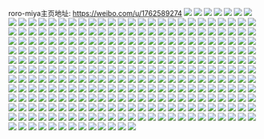 roro-miya主页地址: https://weibo.com/u/1762589274 
![](https://wx4.sinaimg.cn/mw2000/690efa5aly1h8ptn3tkmnj21py2alnpe.jpg) 
![](https://wx4.sinaimg.cn/mw2000/690efa5aly1h8ptmty1c0j22c0340e84.jpg) 
![](https://wx4.sinaimg.cn/mw2000/690efa5aly1h8ptmqnzf3j23402c07wi.jpg) 
![](https://wx4.sinaimg.cn/mw2000/690efa5aly1h8ptmxkyzwj22852yvx6r.jpg) 
![](https://wx4.sinaimg.cn/mw2000/690efa5aly1h8ptn21va1j21no27kkjm.jpg) 
![](https://wx4.sinaimg.cn/mw2000/690efa5aly1h8ptqww5k5j20u0190qbw.jpg) 
![](https://wx4.sinaimg.cn/mw2000/690efa5aly1h8ptn9v2isj21ih20ohdt.jpg) 
![](https://wx4.sinaimg.cn/mw2000/690efa5aly1h8ptmzyozhj22c0340hdu.jpg) 
![](https://wx4.sinaimg.cn/mw2000/690efa5aly1h8ptn8ijxwj224836c1kz.jpg) 
![](https://wx4.sinaimg.cn/mw2000/690efa5aly1h8klkmd255j20zu1l7qv5.jpg) 
![](https://wx4.sinaimg.cn/mw2000/690efa5aly1h8klkkprkhj20zu25o7ip.jpg) 
![](https://wx4.sinaimg.cn/mw2000/690efa5aly1h8jnc4506zj22al324x6s.jpg) 
![](https://wx4.sinaimg.cn/mw2000/690efa5aly1h8jnca5xf7j226f2wkx6r.jpg) 
![](https://wx4.sinaimg.cn/mw2000/690efa5aly1h8jnc8k45ij22c03401l0.jpg) 
![](https://wx4.sinaimg.cn/mw2000/690efa5aly1h8jncegdxkj22c0340e84.jpg) 
![](https://wx4.sinaimg.cn/mw2000/690efa5aly1h8jnc5ry4cj22c033ub2b.jpg) 
![](https://wx4.sinaimg.cn/mw2000/690efa5aly1h8jncmjoabj22c033zhdv.jpg) 
![](https://wx4.sinaimg.cn/mw2000/690efa5aly1h8jncl2uwqj228c2z4u0z.jpg) 
![](https://wx4.sinaimg.cn/mw2000/690efa5aly1h8jncnxta4j22c03404qq.jpg) 
![](https://wx4.sinaimg.cn/mw2000/690efa5aly1h8jnc0a6kfj227a2xphdv.jpg) 
![](https://wx4.sinaimg.cn/mw2000/690efa5aly1h8jnch4q7lj22ag31yb2d.jpg) 
![](https://wx4.sinaimg.cn/mw2000/690efa5aly1h8jncjblzpj22c0340npg.jpg) 
![](https://wx4.sinaimg.cn/mw2000/690efa5aly1h8jncv8h50j22dr36cb2d.jpg) 
![](https://wx4.sinaimg.cn/mw2000/690efa5aly1h8hbztls2pj22562uw7wk.jpg) 
![](https://wx4.sinaimg.cn/mw2000/690efa5aly1h8hbz8jpxjj22ac319e83.jpg) 
![](https://wx4.sinaimg.cn/mw2000/690efa5aly1h8hbzp0re5j22ce3407wk.jpg) 
![](https://wx4.sinaimg.cn/mw2000/690efa5aly1h8hbzy9hv9j22c03401l0.jpg) 
![](https://wx4.sinaimg.cn/mw2000/690efa5aly1h8hbzfxcphj22c0340qv7.jpg) 
![](https://wx4.sinaimg.cn/mw2000/690efa5aly1h8hbz6dqivj22c0340hdu.jpg) 
![](https://wx4.sinaimg.cn/mw2000/690efa5aly1h8hbzjhe5mj22662w8b2a.jpg) 
![](https://wx4.sinaimg.cn/mw2000/690efa5aly1h8hbzdji4pj22bc3344qr.jpg) 
![](https://wx4.sinaimg.cn/mw2000/690efa5aly1h8hbz4hwn9j21yp2maqv6.jpg) 
![](https://wx4.sinaimg.cn/mw2000/690efa5aly1h8hbzi29vvj229m30tb2b.jpg) 
![](https://wx4.sinaimg.cn/mw2000/690efa5aly1h8hc00qlxej229x319b2d.jpg) 
![](https://wx4.sinaimg.cn/mw2000/690efa5aly1h8hc02pzv8j22c0340qv7.jpg) 
![](https://wx4.sinaimg.cn/mw2000/690efa5aly1h89nwig9xnj22a431h7wm.jpg) 
![](https://wx4.sinaimg.cn/mw2000/690efa5aly1h89nydfmyqj22c0340kjv.jpg) 
![](https://wx4.sinaimg.cn/mw2000/690efa5aly1h89nw8lhzcj228l2zgu11.jpg) 
![](https://wx4.sinaimg.cn/mw2000/690efa5aly1h89nwp26onj21x72k9hdu.jpg) 
![](https://wx4.sinaimg.cn/mw2000/690efa5aly1h89nwedk3zj226y2x8b2b.jpg) 
![](https://wx4.sinaimg.cn/mw2000/690efa5aly1h89nwchdt9j223b2sfkjm.jpg) 
![](https://wx4.sinaimg.cn/mw2000/690efa5aly1h89nyg5yk6j22af31wx6t.jpg) 
![](https://wx4.sinaimg.cn/mw2000/690efa5aly1h89nwawf2nj21wq2kkx6r.jpg) 
![](https://wx4.sinaimg.cn/mw2000/690efa5aly1h89nwmohapj22c0340qv9.jpg) 
![](https://wx4.sinaimg.cn/mw2000/690efa5aly1h865i0ewwdj22c0340qvd.jpg) 
![](https://wx4.sinaimg.cn/mw2000/690efa5aly1h865iov3quj22c0340npm.jpg) 
![](https://wx4.sinaimg.cn/mw2000/690efa5aly1h865iy858qj21o02801kz.jpg) 
![](https://wx4.sinaimg.cn/mw2000/690efa5aly1h865ivpgg5j22c0340b2h.jpg) 
![](https://wx4.sinaimg.cn/mw2000/690efa5aly1h865ifx0q5j22c0340x6t.jpg) 
![](https://wx4.sinaimg.cn/mw2000/690efa5aly1h865ii72gcj22c0340b2e.jpg) 
![](https://wx4.sinaimg.cn/mw2000/690efa5aly1h865iass28j22c0340kjn.jpg) 
![](https://wx4.sinaimg.cn/mw2000/690efa5aly1h865idolksj22c0340x6v.jpg) 
![](https://wx4.sinaimg.cn/mw2000/690efa5aly1h865hs7wq4j20yd19thdo.jpg) 
![](https://wx4.sinaimg.cn/mw2000/690efa5aly1h865hrhdvaj22c0340qv9.jpg) 
![](https://wx4.sinaimg.cn/mw2000/690efa5aly1h865i8nmezj22c0340nph.jpg) 
![](https://wx4.sinaimg.cn/mw2000/690efa5aly1h865i5zw1hj22c0340u14.jpg) 
![](https://wx4.sinaimg.cn/mw2000/690efa5aly1h7um18hqjfj22392scx6s.jpg) 
![](https://wx4.sinaimg.cn/mw2000/690efa5aly1h7um1atjxfj221r2qcu10.jpg) 
![](https://wx4.sinaimg.cn/mw2000/690efa5aly1h7um1ja0noj22032o4x6r.jpg) 
![](https://wx4.sinaimg.cn/mw2000/690efa5aly1h7um1d23gwj22c0340x6t.jpg) 
![](https://wx4.sinaimg.cn/mw2000/690efa5aly1h7um1eqibkj22c0340kjn.jpg) 
![](https://wx4.sinaimg.cn/mw2000/690efa5aly1h7um1h9p1vj22c0340e86.jpg) 
![](https://wx4.sinaimg.cn/mw2000/690efa5aly1h7um1552iaj22c03407wm.jpg) 
![](https://wx4.sinaimg.cn/mw2000/690efa5aly1h7ruarunw2j22c03407wn.jpg) 
![](https://wx4.sinaimg.cn/mw2000/690efa5aly1h7ruaxvv5rj224n2u7hdw.jpg) 
![](https://wx4.sinaimg.cn/mw2000/690efa5aly1h7hx2vjvzfj22c0340npg.jpg) 
![](https://wx4.sinaimg.cn/mw2000/690efa5aly1h7hx25vd1oj228q2znhdv.jpg) 
![](https://wx4.sinaimg.cn/mw2000/690efa5aly1h7hx2qmt86j22c0340b2d.jpg) 
![](https://wx4.sinaimg.cn/mw2000/690efa5aly1h7hx290bsyj22c03407wk.jpg) 
![](https://wx4.sinaimg.cn/mw2000/690efa5aly1h7hx2tefz4j22242qtu0z.jpg) 
![](https://wx4.sinaimg.cn/mw2000/690efa5aly1h7hx2fwjp3j22c03401l1.jpg) 
![](https://wx4.sinaimg.cn/mw2000/690efa5aly1h7hx2bizy6j22872yxb2b.jpg) 
![](https://wx4.sinaimg.cn/mw2000/690efa5aly1h7hx2k587hj227z2ym4qq.jpg) 
![](https://wx4.sinaimg.cn/mw2000/690efa5aly1h7hx2i1e3rj228u2zse84.jpg) 
![](https://wx4.sinaimg.cn/mw2000/690efa5aly1h7hx2ivdyyj216n1kwe81.jpg) 
![](https://wx4.sinaimg.cn/mw2000/690efa5aly1h7hx2mkag3j22ag31xnpf.jpg) 
![](https://wx4.sinaimg.cn/mw2000/690efa5aly1h7hx2obl5yj21z62mw1l0.jpg) 
![](https://wx4.sinaimg.cn/mw2000/690efa5aly1h7eebgsebvj22c03404qu.jpg) 
![](https://wx4.sinaimg.cn/mw2000/690efa5aly1h7eebjsgphj21li24onpf.jpg) 
![](https://wx4.sinaimg.cn/mw2000/690efa5aly1h7eebl86gcj22c03404qr.jpg) 
![](https://wx4.sinaimg.cn/mw2000/690efa5aly1h7eeboathfj229c30r4jp.jpg) 
![](https://wx4.sinaimg.cn/mw2000/690efa5aly1h7eeba2vjoj22c0340hdu.jpg) 
![](https://wx4.sinaimg.cn/mw2000/690efa5aly1h7eebpnjyij22702xs7qt.jpg) 
![](https://wx4.sinaimg.cn/mw2000/690efa5aly1h7eebuasfzj227c2xtx6s.jpg) 
![](https://wx4.sinaimg.cn/mw2000/690efa5aly1h7eebvzc50j22c0345nje.jpg) 
![](https://wx4.sinaimg.cn/mw2000/690efa5aly1h7eebynwcgj21v62hkhdu.jpg) 
![](https://wx4.sinaimg.cn/mw2000/690efa5aly1h7587k0puhj22ai320x53.jpg) 
![](https://wx4.sinaimg.cn/mw2000/690efa5aly1h7587m6bo2j22a432l7wj.jpg) 
![](https://wx4.sinaimg.cn/mw2000/690efa5aly1h7587oeezpj226n2wv1kx.jpg) 
![](https://wx4.sinaimg.cn/mw2000/690efa5aly1h7587hq81uj229m30u1kx.jpg) 
![](https://wx4.sinaimg.cn/mw2000/690efa5aly1h75881fdsoj22c0340k41.jpg) 
![](https://wx4.sinaimg.cn/mw2000/690efa5aly1h75886eb7gj22c0340e83.jpg) 
![](https://wx4.sinaimg.cn/mw2000/690efa5aly1h7587rfin1j22a531jnpf.jpg) 
![](https://wx4.sinaimg.cn/mw2000/690efa5aly1h7587u6xjuj227n2y77wh.jpg) 
![](https://wx4.sinaimg.cn/mw2000/690efa5aly1h7588atxjrj22c03407wj.jpg) 
![](https://wx4.sinaimg.cn/mw2000/690efa5aly1h7588euyekj220x2p8qia.jpg) 
![](https://wx4.sinaimg.cn/mw2000/690efa5aly1h7588dxpffj22c0340tpd.jpg) 
![](https://wx4.sinaimg.cn/mw2000/690efa5aly1h7587x64eij22c0340kjl.jpg) 
![](https://wx4.sinaimg.cn/mw2000/690efa5aly1h742i8pqhlj22032o4auc.jpg) 
![](https://wx4.sinaimg.cn/mw2000/690efa5aly1h742i6hgu8j21rm2cu7wi.jpg) 
![](https://wx4.sinaimg.cn/mw2000/690efa5aly1h742igmsu2j22372sa4hv.jpg) 
![](https://wx4.sinaimg.cn/mw2000/690efa5aly1h742lb8cj5j233z2bznpe.jpg) 
![](https://wx4.sinaimg.cn/mw2000/690efa5aly1h742ibmw0tj223h2snhdv.jpg) 
![](https://wx4.sinaimg.cn/mw2000/690efa5aly1h742id48bpj226o2wwe1k.jpg) 
![](https://wx4.sinaimg.cn/mw2000/690efa5aly1h742il4o8xj22bc334npf.jpg) 
![](https://wx4.sinaimg.cn/mw2000/690efa5aly1h742ldwmfxj226q2wznpe.jpg) 
![](https://wx4.sinaimg.cn/mw2000/690efa5aly1h742if3z4hj229n30vkdq.jpg) 
![](https://wx4.sinaimg.cn/mw2000/690efa5aly1h742iidvivj22152pju0y.jpg) 
![](https://wx4.sinaimg.cn/mw2000/690efa5aly1h742lcn0h6j229r3117q7.jpg) 
![](https://wx4.sinaimg.cn/mw2000/690efa5aly1h742ia0m7yj22532up1kx.jpg) 
![](https://wx4.sinaimg.cn/mw2000/690efa5aly1h6y8z01sgdj20u01sxq5c.jpg) 
![](https://wx4.sinaimg.cn/mw2000/690efa5aly1h6y8z0xce3j20zo256h59.jpg) 
![](https://wx4.sinaimg.cn/mw2000/690efa5aly1h6xyvpmktrj22c0340k1j.jpg) 
![](https://wx4.sinaimg.cn/mw2000/690efa5aly1h6xyvs87lsj222m2rwhdv.jpg) 
![](https://wx4.sinaimg.cn/mw2000/690efa5aly1h6xyvtcuimj220e2ojkjm.jpg) 
![](https://wx4.sinaimg.cn/mw2000/690efa5aly1h6xox4cbhwj224y2w7hdv.jpg) 
![](https://wx4.sinaimg.cn/mw2000/690efa5aly1h6xox7i3q8j22c0340dvj.jpg) 
![](https://wx4.sinaimg.cn/mw2000/690efa5aly1h6xox8wvzkj22c03401kx.jpg) 
![](https://wx4.sinaimg.cn/mw2000/690efa5aly1h6xoxcq5hlj22c0340u0z.jpg) 
![](https://wx4.sinaimg.cn/mw2000/690efa5aly1h6thqa2dqoj22012o1b2a.jpg) 
![](https://wx4.sinaimg.cn/mw2000/690efa5aly1h6thqdmhd3j2340340e83.jpg) 
![](https://wx4.sinaimg.cn/mw2000/690efa5aly1h6ojgnljtzj20u01407bv.jpg) 
![](https://wx4.sinaimg.cn/mw2000/690efa5aly1h6ojgn0gmdj20u0140gx6.jpg) 
![](https://wx4.sinaimg.cn/mw2000/690efa5aly1h6ojgmdgd7j20u014077w.jpg) 
![](https://wx4.sinaimg.cn/mw2000/690efa5aly1h6ojgjhrxvj20u0140jw2.jpg) 
![](https://wx4.sinaimg.cn/mw2000/690efa5aly1h6ojgj0ztgj20u0140gt9.jpg) 
![](https://wx4.sinaimg.cn/mw2000/690efa5aly1h6ojgk277qj20u014043e.jpg) 
![](https://wx4.sinaimg.cn/mw2000/690efa5aly1h6ojgkpg9uj20u0140tj9.jpg) 
![](https://wx4.sinaimg.cn/mw2000/690efa5aly1h6ojglaeugj20u0140q7d.jpg) 
![](https://wx4.sinaimg.cn/mw2000/690efa5aly1h6ojglufhaj20u014042a.jpg) 
![](https://wx4.sinaimg.cn/mw2000/690efa5aly1h6i2rxp8vtj235s23un2a.jpg) 
![](https://wx4.sinaimg.cn/mw2000/690efa5aly1h6i2rsza81j220e2ype81.jpg) 
![](https://wx4.sinaimg.cn/mw2000/690efa5aly1h6i2rvnkcqj223u35se82.jpg) 
![](https://wx4.sinaimg.cn/mw2000/690efa5aly1h6i2rrwptdj223u35se82.jpg) 
![](https://wx4.sinaimg.cn/mw2000/690efa5aly1h6hc1rhw0tj21400u0gq7.jpg) 
![](https://wx4.sinaimg.cn/mw2000/690efa5aly1h6hc1s6f1pj20u014079o.jpg) 
![](https://wx4.sinaimg.cn/mw2000/690efa5aly1h6g332e5rrj228z2zz7wj.jpg) 
![](https://wx4.sinaimg.cn/mw2000/690efa5aly1h6g2zyioi5j22c03407wh.jpg) 
![](https://wx4.sinaimg.cn/mw2000/690efa5aly1h6g305qiklj22742xihdv.jpg) 
![](https://wx4.sinaimg.cn/mw2000/690efa5aly1h6g302sygqj22c0340hdy.jpg) 
![](https://wx4.sinaimg.cn/mw2000/690efa5aly1h6g308p867j228g2z94qp.jpg) 
![](https://wx4.sinaimg.cn/mw2000/690efa5aly1h6g30a16wwj22ae31vqla.jpg) 
![](https://wx4.sinaimg.cn/mw2000/690efa5aly1h6g30czckjj22c03401ep.jpg) 
![](https://wx4.sinaimg.cn/mw2000/690efa5aly1h6g30f07ehj22c0340qv5.jpg) 
![](https://wx4.sinaimg.cn/mw2000/690efa5aly1h65vyxxuu5j22c0340nje.jpg) 
![](https://wx4.sinaimg.cn/mw2000/690efa5aly1h65vywk9w4j227y2ymb2a.jpg) 
![](https://wx4.sinaimg.cn/mw2000/690efa5aly1h65vzdfv8dj22c0340npk.jpg) 
![](https://wx4.sinaimg.cn/mw2000/690efa5aly1h65vz16owuj21ys2mde83.jpg) 
![](https://wx4.sinaimg.cn/mw2000/690efa5aly1h65vyzjccyj22c0340kjn.jpg) 
![](https://wx4.sinaimg.cn/mw2000/690efa5aly1h65vz4x9vtj22a131e1l0.jpg) 
![](https://wx4.sinaimg.cn/mw2000/690efa5aly1h60p7yzh2cj20zo256tyj.jpg) 
![](https://wx4.sinaimg.cn/mw2000/690efa5aly1h608ke80txj22102siqf5.jpg) 
![](https://wx4.sinaimg.cn/mw2000/690efa5aly1h608jzt3v8j227s2ydnpe.jpg) 
![](https://wx4.sinaimg.cn/mw2000/690efa5aly1h608k8irymj22c0340kce.jpg) 
![](https://wx4.sinaimg.cn/mw2000/690efa5aly1h608k2t0j1j22c03401kz.jpg) 
![](https://wx4.sinaimg.cn/mw2000/690efa5aly1h608k50gihj22532us7gs.jpg) 
![](https://wx4.sinaimg.cn/mw2000/690efa5aly1h608k9m5q5j216o1kw1kx.jpg) 
![](https://wx4.sinaimg.cn/mw2000/690efa5aly1h608kc9rocj22372s9wr1.jpg) 
![](https://wx4.sinaimg.cn/mw2000/690efa5aly1h608kd9rzwj22202qo1ky.jpg) 
![](https://wx4.sinaimg.cn/mw2000/690efa5aly1h608kfg82gj2297309kjm.jpg) 
![](https://wx4.sinaimg.cn/mw2000/690efa5aly1h5wptx9ix8j227l2y67wk.jpg) 
![](https://wx4.sinaimg.cn/mw2000/690efa5aly1h5wptzhehxj227v2yh7wk.jpg) 
![](https://wx4.sinaimg.cn/mw2000/690efa5aly1h5wpu14rymj229x3194p6.jpg) 
![](https://wx4.sinaimg.cn/mw2000/690efa5aly1h5wpu2mfs9j229n30vkjn.jpg) 
![](https://wx4.sinaimg.cn/mw2000/690efa5aly1h5wptutbvaj221j2q2nfp.jpg) 
![](https://wx4.sinaimg.cn/mw2000/690efa5aly1h5wpu4c5kcj221g2pykjm.jpg) 
![](https://wx4.sinaimg.cn/mw2000/690efa5aly1h5wpu5qcl1j21z92n07wj.jpg) 
![](https://wx4.sinaimg.cn/mw2000/690efa5aly1h5wpu9ibloj22c0340hdw.jpg) 
![](https://wx4.sinaimg.cn/mw2000/690efa5aly1h5wpuasovlj224e2tv1cm.jpg) 
![](https://wx4.sinaimg.cn/mw2000/690efa5aly1h5t5o61wv0j20u01407di.jpg) 
![](https://wx4.sinaimg.cn/mw2000/690efa5aly1h5t5o8trs3j20u0140k2r.jpg) 
![](https://wx4.sinaimg.cn/mw2000/690efa5aly1h5t5o9giouj20u01407gl.jpg) 
![](https://wx4.sinaimg.cn/mw2000/690efa5aly1h5t5o7j5fuj20u0140tho.jpg) 
![](https://wx4.sinaimg.cn/mw2000/690efa5aly1h5t5o6ogn7j20u01407ek.jpg) 
![](https://wx4.sinaimg.cn/mw2000/690efa5aly1h5t5o810nyj20u0140wn2.jpg) 
![](https://wx4.sinaimg.cn/mw2000/690efa5aly1h5t5o9zob9j20u01407d6.jpg) 
![](https://wx4.sinaimg.cn/mw2000/690efa5aly1h5t5oamb9jj20u0140th2.jpg) 
![](https://wx4.sinaimg.cn/mw2000/690efa5aly1h5t5o5gwuvj20u0140aka.jpg) 
![](https://wx4.sinaimg.cn/mw2000/690efa5aly1h5t5ob4mlyj20u014011h.jpg) 
![](https://wx4.sinaimg.cn/mw2000/690efa5aly1h5t5obo81oj20u0140wmd.jpg) 
![](https://wx4.sinaimg.cn/mw2000/690efa5aly1h5t5oc8wgij20u0140wo9.jpg) 
![](https://wx4.sinaimg.cn/mw2000/690efa5aly1h5lpg3s6rpj21x42k5b2b.jpg) 
![](https://wx4.sinaimg.cn/mw2000/690efa5aly1h5lpg62l16j22ag31xqv8.jpg) 
![](https://wx4.sinaimg.cn/mw2000/690efa5aly1h5lpg8zxajj22c0340nph.jpg) 
![](https://wx4.sinaimg.cn/mw2000/690efa5aly1h5lpgcuge0j222w2rvb2d.jpg) 
![](https://wx4.sinaimg.cn/mw2000/690efa5aly1h5lpgg8pg5j21zm2nhqv8.jpg) 
![](https://wx4.sinaimg.cn/mw2000/690efa5aly1h5lpgixjxbj229x319kjp.jpg) 
![](https://wx4.sinaimg.cn/mw2000/690efa5aly1h5lpg23p5uj22c03407wn.jpg) 
![](https://wx4.sinaimg.cn/mw2000/690efa5aly1h5lphq6dvvj220s2p1npg.jpg) 
![](https://wx4.sinaimg.cn/mw2000/690efa5aly1h5lpho3a9hj21ug2gnqv7.jpg) 
![](https://wx4.sinaimg.cn/mw2000/690efa5aly1h5it7c7xxij22c03401kz.jpg) 
![](https://wx4.sinaimg.cn/mw2000/690efa5aly1h5it79btwpj22c03407wj.jpg) 
![](https://wx4.sinaimg.cn/mw2000/690efa5aly1h5it7lluihj229a30dkjm.jpg) 
![](https://wx4.sinaimg.cn/mw2000/690efa5aly1h5it7fju9bj21vk2i27wi.jpg) 
![](https://wx4.sinaimg.cn/mw2000/690efa5aly1h5it7huv2lj22c03404qs.jpg) 
![](https://wx4.sinaimg.cn/mw2000/690efa5aly1h5it7k0r2gj22ao329x6s.jpg) 
![](https://wx4.sinaimg.cn/mw2000/690efa5aly1h5it7ebn9oj225m2vhx6p.jpg) 
![](https://wx4.sinaimg.cn/mw2000/690efa5aly1h5it7ninf9j228i2zc7wj.jpg) 
![](https://wx4.sinaimg.cn/mw2000/690efa5aly1h5it7omvavj22az32nx6p.jpg) 
![](https://wx4.sinaimg.cn/mw2000/690efa5aly1h5a3tc1t4mj226p2wxhdu.jpg) 
![](https://wx4.sinaimg.cn/mw2000/690efa5aly1h5a3tat7xej21ts2fru0x.jpg) 
![](https://wx4.sinaimg.cn/mw2000/690efa5aly1h5a3td8nrgj231729wkjm.jpg) 
![](https://wx4.sinaimg.cn/mw2000/690efa5aly1h5a3tgnfcaj22c03404qq.jpg) 
![](https://wx4.sinaimg.cn/mw2000/690efa5aly1h5a3tfdxy2j22c03407wi.jpg) 
![](https://wx4.sinaimg.cn/mw2000/690efa5aly1h5a3uakwp7j23402c0kjm.jpg) 
![](https://wx4.sinaimg.cn/mw2000/690efa5aly1h5a3u84b67j22722xf4qr.jpg) 
![](https://wx4.sinaimg.cn/mw2000/690efa5aly1h5a3u9nrk4j223b2w2x6q.jpg) 
![](https://wx4.sinaimg.cn/mw2000/690efa5aly1h5a3udczjqj23402c07wh.jpg) 
![](https://wx4.sinaimg.cn/mw2000/690efa5aly1h58ez85wt6j21z82mzhdv.jpg) 
![](https://wx4.sinaimg.cn/mw2000/690efa5aly1h58ezolys9j22c0340nph.jpg) 
![](https://wx4.sinaimg.cn/mw2000/690efa5aly1h58ezt0acoj22av32h1l1.jpg) 
![](https://wx4.sinaimg.cn/mw2000/690efa5aly1h58ezwnwg7j22c0340hdw.jpg) 
![](https://wx4.sinaimg.cn/mw2000/690efa5aly1h58f36szzsj227l2y5npg.jpg) 
![](https://wx4.sinaimg.cn/mw2000/690efa5aly1h58ez5jtvtj22c0340u0y.jpg) 
![](https://wx4.sinaimg.cn/mw2000/690efa5aly1h58f03gnczj22c03401l1.jpg) 
![](https://wx4.sinaimg.cn/mw2000/690efa5aly1h58f05ommnj21y32lg7wj.jpg) 
![](https://wx4.sinaimg.cn/mw2000/690efa5aly1h58f09mij1j22aq32b1l0.jpg) 
![](https://wx4.sinaimg.cn/mw2000/690efa5aly1h4srvok9iaj22c0340x6r.jpg) 
![](https://wx4.sinaimg.cn/mw2000/690efa5aly1h4srw1pp3fj22c03404qt.jpg) 
![](https://wx4.sinaimg.cn/mw2000/690efa5aly1h4srvpork1j22c03407wj.jpg) 
![](https://wx4.sinaimg.cn/mw2000/690efa5aly1h4srvmt2e9j22c0340x6r.jpg) 
![](https://wx4.sinaimg.cn/mw2000/690efa5aly1h4srvl1grfj22c03404qr.jpg) 
![](https://wx4.sinaimg.cn/mw2000/690efa5aly1h4srvr9zf6j22c0340kjn.jpg) 
![](https://wx4.sinaimg.cn/mw2000/690efa5aly1h4rn7qpqa1j22c0340x6r.jpg) 
![](https://wx4.sinaimg.cn/mw2000/690efa5aly1h4rn4b27w2j22c0340npf.jpg) 
![](https://wx4.sinaimg.cn/mw2000/690efa5aly1h4rn4nz8c9j22c03407wj.jpg) 
![](https://wx4.sinaimg.cn/mw2000/690efa5aly1h4rn6code9j22c0340npf.jpg) 
![](https://wx4.sinaimg.cn/mw2000/690efa5aly1h4rn4i5psoj22au32gkjn.jpg) 
![](https://wx4.sinaimg.cn/mw2000/690efa5aly1h4rn4js5kkj227v2yh4qr.jpg) 
![](https://wx4.sinaimg.cn/mw2000/690efa5aly1h4rn4djmbuj22c0340x6r.jpg) 
![](https://wx4.sinaimg.cn/mw2000/690efa5aly1h4rn4fz1uzj22c0340x6r.jpg) 
![](https://wx4.sinaimg.cn/mw2000/690efa5aly1h4rn4qy6o2j22c0340qv7.jpg) 
![](https://wx4.sinaimg.cn/mw2000/690efa5aly1h4gnays0w2j221e2pvx6r.jpg) 
![](https://wx4.sinaimg.cn/mw2000/690efa5aly1h4gnb2odm1j226i2wn4qs.jpg) 
![](https://wx4.sinaimg.cn/mw2000/690efa5aly1h4gnb9puiaj22142pikjl.jpg) 
![](https://wx4.sinaimg.cn/mw2000/690efa5aly1h4gnare205j220x2p8qv6.jpg) 
![](https://wx4.sinaimg.cn/mw2000/690efa5aly1h4gnb44a8lj21y62lkx6q.jpg) 
![](https://wx4.sinaimg.cn/mw2000/690efa5aly1h4gnb5x8rjj22c03401l0.jpg) 
![](https://wx4.sinaimg.cn/mw2000/690efa5aly1h4gnau6rdqj227y2ymnpe.jpg) 
![](https://wx4.sinaimg.cn/mw2000/690efa5aly1h4gnb7a0hwj22c0340e83.jpg) 
![](https://wx4.sinaimg.cn/mw2000/690efa5aly1h4gnb907x6j22c0340b2b.jpg) 
![](https://wx4.sinaimg.cn/mw2000/690efa5aly1h4dbncsjtpj20u0140ak8.jpg) 
![](https://wx4.sinaimg.cn/mw2000/690efa5aly1h4dbndcdzqj20u0140tj1.jpg) 
![](https://wx4.sinaimg.cn/mw2000/690efa5aly1h4dbneywwyj20u01407eh.jpg) 
![](https://wx4.sinaimg.cn/mw2000/690efa5aly1h4dbnc61g9j20u0141dp9.jpg) 
![](https://wx4.sinaimg.cn/mw2000/690efa5aly1h4dbndpv2dj20u0140n44.jpg) 
![](https://wx4.sinaimg.cn/mw2000/690efa5aly1h4dbnehbbtj20u014044r.jpg) 
![](https://wx4.sinaimg.cn/mw2000/690efa5aly1h48l0xxp92j21wu2jskjn.jpg) 
![](https://wx4.sinaimg.cn/mw2000/690efa5aly1h48l0t6bdhj22c0340e86.jpg) 
![](https://wx4.sinaimg.cn/mw2000/690efa5aly1h48l0lfzvlj22c0340hdz.jpg) 
![](https://wx4.sinaimg.cn/mw2000/690efa5aly1h48l0goafsj22c0340qv9.jpg) 
![](https://wx4.sinaimg.cn/mw2000/690efa5aly1h48l0okgr8j22222qre84.jpg) 
![](https://wx4.sinaimg.cn/mw2000/690efa5aly1h48l0wawkfj22c03407wm.jpg) 
![](https://wx4.sinaimg.cn/mw2000/690efa5aly1h48l0d6m8kj22c0340x6u.jpg) 
![](https://wx4.sinaimg.cn/mw2000/690efa5aly1h48l0qlmuxj227w2yjkjp.jpg) 
![](https://wx4.sinaimg.cn/mw2000/690efa5aly1h48l0ef8dwj22c0340e82.jpg) 
![](https://wx4.sinaimg.cn/mw2000/690efa5aly1h4311magc5j23402bye82.jpg) 
![](https://wx4.sinaimg.cn/mw2000/690efa5aly1h4311o1hjfj22c033yqv6.jpg) 
![](https://wx4.sinaimg.cn/mw2000/690efa5aly1h4311q4h0wj22c0340x6q.jpg) 
![](https://wx4.sinaimg.cn/mw2000/690efa5aly1h3x0vbvofpj229o30x1l0.jpg) 
![](https://wx4.sinaimg.cn/mw2000/690efa5aly1h3x0veges8j22c0340x6s.jpg) 
![](https://wx4.sinaimg.cn/mw2000/690efa5aly1h3x0vg7vloj22c0340hdw.jpg) 
![](https://wx4.sinaimg.cn/mw2000/690efa5aly1h3x0vqnrfcj228c2z5u0z.jpg) 
![](https://wx4.sinaimg.cn/mw2000/690efa5aly1h3x0voljrxj228h2zbb2c.jpg) 
![](https://wx4.sinaimg.cn/mw2000/690efa5aly1h3x0vhvl99j228l2zhu0y.jpg) 
![](https://wx4.sinaimg.cn/mw2000/690efa5aly1h3x0vrp99gj22c0340qv6.jpg) 
![](https://wx4.sinaimg.cn/mw2000/690efa5aly1h3x0vmf6q2j224l2wxb2b.jpg) 
![](https://wx4.sinaimg.cn/mw2000/690efa5aly1h3x0vksyzej221q2qbkjm.jpg) 
![](https://wx4.sinaimg.cn/mw2000/690efa5aly1h3x0vjjlqmj227w2yix6q.jpg) 
![](https://wx4.sinaimg.cn/mw2000/690efa5aly1h3x0v9q1ukj22c0340kjo.jpg) 
![](https://wx4.sinaimg.cn/mw2000/690efa5aly1h3x0vt0bxcj22c0340b2b.jpg) 
![](https://wx4.sinaimg.cn/mw2000/690efa5aly1h3j7pd14dej20u0140k0z.jpg) 
![](https://wx4.sinaimg.cn/mw2000/690efa5aly1h3j7pf41zbj20u01404bg.jpg) 
![](https://wx4.sinaimg.cn/mw2000/690efa5aly1h3j7pbqkkaj20u0140ztj.jpg) 
![](https://wx4.sinaimg.cn/mw2000/690efa5aly1h3j7pcd1nij20u014014v.jpg) 
![](https://wx4.sinaimg.cn/mw2000/690efa5aly1h3j7pee11gj20u0140tq6.jpg) 
![](https://wx4.sinaimg.cn/mw2000/690efa5aly1h3j7pdoss6j20u0140h07.jpg) 
![](https://wx4.sinaimg.cn/mw2000/690efa5aly1h3j7pfn23ej20u014045v.jpg) 
![](https://wx4.sinaimg.cn/mw2000/690efa5aly1h3j7pb6c8bj20u01404by.jpg) 
![](https://wx4.sinaimg.cn/mw2000/690efa5aly1h3j7pafob6j20u0140wk6.jpg) 
![](https://wx4.sinaimg.cn/mw2000/690efa5aly1h3igzdasawj22c0340b2b.jpg) 
![](https://wx4.sinaimg.cn/mw2000/690efa5aly1h3igzftavij22ap329e82.jpg) 
![](https://wx4.sinaimg.cn/mw2000/690efa5aly1h3igzgoinjj22c0340kjl.jpg) 
![](https://wx4.sinaimg.cn/mw2000/690efa5aly1h3gxntfx9jj22c0340x6r.jpg) 
![](https://wx4.sinaimg.cn/mw2000/690efa5aly1h3gxnkfyd3j22c0340x6r.jpg) 
![](https://wx4.sinaimg.cn/mw2000/690efa5aly1h3gy1xtr6gj22c03407wi.jpg) 
![](https://wx4.sinaimg.cn/mw2000/690efa5aly1h3gxnricirj227p2y97wj.jpg) 
![](https://wx4.sinaimg.cn/mw2000/690efa5aly1h3gxnovw9ej227p2y9b2b.jpg) 
![](https://wx4.sinaimg.cn/mw2000/690efa5aly1h3gxnnbceaj22c033zx6p.jpg) 
![](https://wx4.sinaimg.cn/mw2000/690efa5aly1h3gxqld7guj229i30o4qq.jpg) 
![](https://wx4.sinaimg.cn/mw2000/690efa5aly1h3gxnm8ks8j22c0340qv5.jpg) 
![](https://wx4.sinaimg.cn/mw2000/690efa5aly1h3gxnle6yrj22c0340npd.jpg) 
![](https://wx4.sinaimg.cn/mw2000/690efa5aly1h3gqewe6w8j20zo2561kx.jpg) 
![](https://wx4.sinaimg.cn/mw2000/690efa5aly1h3gqex401yj22c03401kx.jpg) 
![](https://wx4.sinaimg.cn/mw2000/690efa5aly1h38734rl2ij229x317u0z.jpg) 
